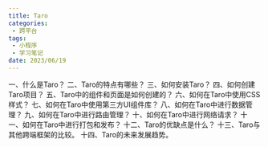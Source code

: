 ```yaml
---
title: Taro
categories:
 - 跨平台
tags:
 - 小程序
 - 学习笔记
date: 2023/06/19
---
```


一、什么是Taro？
二、Taro的特点有哪些？
三、如何安装Taro？
四、如何创建Taro项目？
五、Taro中的组件和页面是如何创建的？
六、如何在Taro中使用CSS样式？
七、如何在Taro中使用第三方UI组件库？
八、如何在Taro中进行数据管理？
九、如何在Taro中进行路由管理？
十、如何在Taro中进行网络请求？
十一、如何在Taro中进行打包和发布？
十二、Taro的优缺点是什么？
十三、Taro与其他跨端框架的比较。
十四、Taro的未来发展趋势。